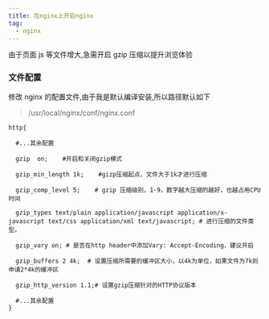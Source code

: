 ```yaml
---
title: 在nginx上开启nginx
tag:
  - nginx
---
```


由于页面 js 等文件增大,急需开启 gzip 压缩以提升浏览体验

 

### 文件配置

修改 nginx 的配置文件,由于我是默认编译安装,所以路径默认如下

> /usr/local/nginx/conf/nginx.conf

```
http{

  #...其余配置

  gzip  on;    #开启和关闭gzip模式

  gzip_min_length 1k;    #gizp压缩起点，文件大于1k才进行压缩

  gzip_comp_level 5;    # gzip 压缩级别，1-9，数字越大压缩的越好，也越占用CPU时间

  gzip_types text/plain application/javascript application/x-javascript text/css application/xml text/javascript; # 进行压缩的文件类型。

  gzip_vary on; # 是否在http header中添加Vary: Accept-Encoding，建议开启

  gzip_buffers 2 4k;  # 设置压缩所需要的缓冲区大小，以4k为单位，如果文件为7k则申请2*4k的缓冲区

  gzip_http_version 1.1;# 设置gzip压缩针对的HTTP协议版本

  #...其余配置
}
```
